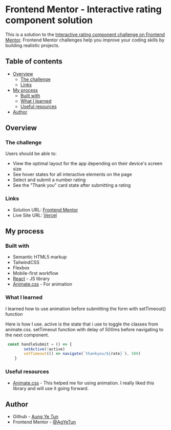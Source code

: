 # Frontend Mentor - Interactive rating component solution

This is a solution to the [Interactive rating component challenge on Frontend Mentor](https://www.frontendmentor.io/challenges/interactive-rating-component-koxpeBUmI). Frontend Mentor challenges help you improve your coding skills by building realistic projects. 

## Table of contents

- [Overview](#overview)
  - [The challenge](#the-challenge)
  - [Links](#links)
- [My process](#my-process)
  - [Built with](#built-with)
  - [What I learned](#what-i-learned)
  - [Useful resources](#useful-resources)
- [Author](#author)

## Overview

### The challenge

Users should be able to:

- View the optimal layout for the app depending on their device's screen size
- See hover states for all interactive elements on the page
- Select and submit a number rating
- See the "Thank you" card state after submitting a rating


### Links

- Solution URL: [Frontend Mentor](https://www.frontendmentor.io/solutions/interactive-rating-component-using-reactjs-and-tailwindcss-wHk25ShvWX)
- Live Site URL: [Vercel](https://interactive-rating-component-six-mu.vercel.app/)

## My process

### Built with

- Semantic HTML5 markup
- TailwindCSS
- Flexbox
- Mobile-first workflow
- [React](https://reactjs.org/) - JS library
- [Animate.css](https://animate.style/) - For animation


### What I learned

I learned how to use animation before submitting the form with setTimeout() function

Here is how I use. active is the state that i use to toggle the classes from animate.css. setTimeout function with delay of 500ms before navigating to the next component.

```jsx
 const handleSubmit = () => {
        setActive(!active)
        setTimeout(() => navigate(`thankyou/${rate}`), 500)
    }
```

### Useful resources

- [Animate.css](https://animate.style/) - This helped me for using animation. I really liked this library and will use it going forward.

## Author

- Github - [Aung Ye Tun](https://github.com/AgYeTun)
- Frontend Mentor - [@AgYeTun](https://www.frontendmentor.io/profile/AgYeTun)

